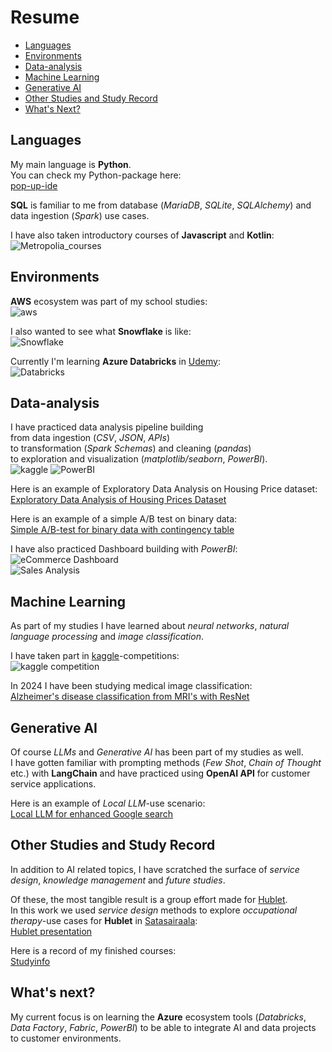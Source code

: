 # Resume

- [Languages](#languages)
- [Environments](#environments)
- [Data-analysis](#data-analysis)
- [Machine Learning](#machine-learning)
- [Generative AI](#generative-ai)
- [Other Studies and Study Record](#other-studies-and-study-record)
- [What's Next?](#whats-next)

## Languages

My main language is **Python**. <br>
You can check my Python-package here: <br>
[pop-up-ide](https://github.com/markuslahde/pop-up-ide)

**SQL** is familiar to me from database (*MariaDB*, *SQLite*, *SQLAlchemy*) and data ingestion (*Spark*) use cases. <br>

I have also taken introductory courses of **Javascript** and **Kotlin**: <br>
![Metropolia_courses](https://github.com/markuslahde/resume/blob/main/Metropolia_Javascript_Kotlin.png)


## Environments

**AWS** ecosystem was part of my school studies: <br>
![aws](https://github.com/markuslahde/resume/blob/main/AWS_s.png)

I also wanted to see what **Snowflake** is like: <br>
![Snowflake](https://github.com/markuslahde/resume/blob/main/Snowflake_s.png)

Currently I'm learning **Azure Databricks** in [Udemy](https://www.udemy.com/): <br>
![Databricks](https://github.com/markuslahde/resume/blob/main/Databricks.png)


## Data-analysis

I have practiced data analysis pipeline building <br>
from data ingestion (*CSV*, *JSON*, *APIs*) <br>
to transformation (*Spark Schemas*) and cleaning (*pandas*) <br>
to exploration and visualization (*matplotlib/seaborn*, *PowerBI*). <br>
![kaggle](https://github.com/markuslahde/resume/blob/main/DataVisualization_kaggle_s.png)
![PowerBI](https://github.com/markuslahde/resume/blob/main/PowerBI_s.png)

Here is an example of Exploratory Data Analysis on Housing Price dataset: <br>
[Exploratory Data Analysis of Housing Prices Dataset](https://github.com/markuslahde/resume/blob/main/Housing_Prices_EDA.pdf)

Here is an example of a simple A/B test on binary data: <br>
[Simple A/B-test for binary data with contingency table](https://github.com/markuslahde/resume/blob/main/ABtest_with_contingency_table_with_synthetic_data.ipynb)

I have also practiced Dashboard building with *PowerBI*: <br>
![eCommerce Dashboard](https://github.com/markuslahde/resume/blob/main/PowerBI_Dashboard_s.png)
<br>
![Sales Analysis](https://github.com/markuslahde/resume/blob/main/PowerBI_SalesAnalysis_s.png)

## Machine Learning

As part of my studies I have learned about *neural networks*, *natural language processing* and *image classification*. <br>

I have taken part in [kaggle](https://www.kaggle.com/)-competitions: <br>
![kaggle competition](https://github.com/markuslahde/resume/blob/main/kaggle_HousingPrices.png)

In 2024 I have been studying medical image classification: <br>
[Alzheimer's disease classification from MRI's with ResNet](https://github.com/markuslahde/brain_mri_alzheimers_disease_classification)


## Generative AI

Of course *LLMs* and *Generative AI* has been part of my studies as well. <br>
I have gotten familiar with prompting methods (*Few Shot*, *Chain of Thought* etc.) with **LangChain** and have practiced using **OpenAI API** for customer service applications.

Here is an example of *Local LLM*-use scenario: <br>
[Local LLM for enhanced Google search](https://github.com/markuslahde/LLM_enhanced_Google_search)


## Other Studies and Study Record

In addition to AI related topics, I have scratched the surface of *service design*, *knowledge management* and *future studies*. <br>

Of these, the most tangible result is a group effort made for [Hublet](https://gethublet.com/fi/). <br>
In this work we used *service design* methods to explore *occupational therapy*-use cases for **Hublet** in [Satasairaala](https://satakunnanhyvinvointialue.fi/): <br>
[Hublet presentation](https://github.com/markuslahde/resume/blob/main/Hublet_presentation.pdf)

Here is a record of my finished courses: <br>
[Studyinfo](https://github.com/markuslahde/resume/blob/main/Studyinfo_20241029.pdf)


## What's next?

My current focus is on learning the **Azure** ecosystem tools (*Databricks*, *Data Factory*, *Fabric*, *PowerBI*) to be able to integrate AI and data projects to customer environments. <br>

